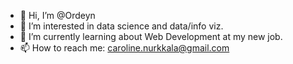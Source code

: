 - 👋 Hi, I’m @Ordeyn
- 👀 I’m interested in data science and data/info viz.
- 🌱 I’m currently learning about Web Development at my new job.
- 📫 How to reach me: caroline.nurkkala@gmail.com

<!---
Ordeyn/Ordeyn is a ✨ special ✨ repository because its `README.md` (this file) appears on your GitHub profile.
You can click the Preview link to take a look at your changes.
--->
